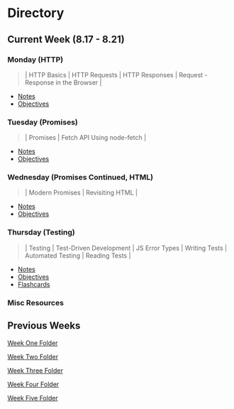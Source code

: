 # **Directory**

## **Current Week** (8.17 - 8.21)

### **Monday** (HTTP)

> | HTTP Basics | HTTP Requests | HTTP Responses | Request - Response in the Browser |

- [Notes](8.17-8.21/Monday/Notes.md)
- [Objectives](8.17-8.21/Monday/Objectives.md)

### **Tuesday** (Promises)

> | Promises | Fetch API Using node-fetch |

- [Notes](8.17-8.21/Tuesday/Notes.md)
- [Objectives](8.17-8.21/Tuesday/Objectives.md)

### **Wednesday** (Promises Continued, HTML)

> | Modern Promises | Revisiting HTML |

- [Notes](8.17-8.21/Wednesday/Notes.md)
- [Objectives](8.17-8.21/Wednesday/Objectives.md)

### **Thursday** (Testing)

> | Testing | Test-Driven Development | JS Error Types | Writing Tests | Automated Testing | Reading Tests |

- [Notes](8.17-8.21/Thursday/Notes.md)
- [Objectives](8.17-8.21/Thursday/Objectives.md)
- [Flashcards](8.17-8.21/Thursday/Flashcards.md)

### **Misc Resources**

## **Previous Weeks**

[Week One Folder](https://github.com/ALW93/App-Academy/tree/master/7.13-7.17)

[Week Two Folder](https://github.com/ALW93/App-Academy/tree/master/7.20-7.24)

[Week Three Folder](https://github.com/ALW93/App-Academy/tree/master/7.27-7.31s)

[Week Four Folder](https://github.com/ALW93/App-Academy/tree/master/8.3-8.7)

[Week Five Folder](https://github.com/ALW93/App-Academy/tree/master/8.10-8.14)
